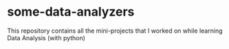 # some-data-analyzers
This repository contains all the mini-projects that I worked on while learning Data Analysis (with python)
